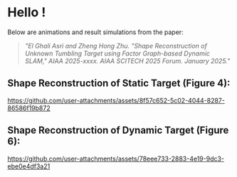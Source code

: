 # Hello !

Below are animations and result simulations from the paper:

>*"El Ghali Asri and Zheng Hong Zhu. "Shape Reconstruction of Unknown Tumbling Target using Factor Graph-based Dynamic SLAM," AIAA 2025-xxxx. AIAA SCITECH 2025 Forum. January 2025."*

## **Shape Reconstruction of Static Target (Figure 4):**

https://github.com/user-attachments/assets/8f57c652-5c02-4044-8287-86586f19b872

## **Shape Reconstruction of Dynamic Target (Figure 6):**

https://github.com/user-attachments/assets/78eee733-2883-4e19-9dc3-ebe0e4df3a21

